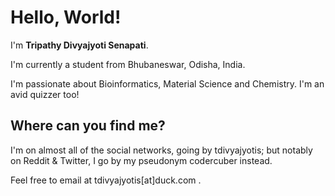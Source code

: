 
# Hello, World! 

I'm **Tripathy Divyajyoti Senapati**.

I'm currently a student from Bhubaneswar, Odisha, India.

I'm passionate about Bioinformatics, Material Science and Chemistry. I'm an avid quizzer too!


## Where can you find me?
I'm on almost all of the social networks, going by tdivyajyotis;
but notably on Reddit & Twitter, I go by my pseudonym codercuber instead.

Feel free to email at tdivyajyotis[at]duck.com .
